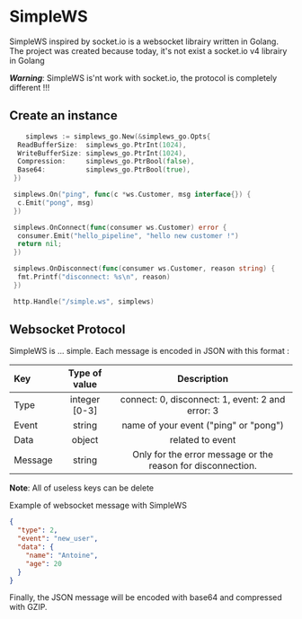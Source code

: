 # SimpleWS

SimpleWS inspired by socket.io is a websocket librairy written in Golang. The project was created because today, it's not exist a socket.io v4 librairy in Golang

**_Warning_**: SimpleWS is'nt work with socket.io, the protocol is completely different !!!

## Create an instance

```go
    simplews := simplews_go.New(&simplews_go.Opts{
  ReadBufferSize:  simplews_go.PtrInt(1024),
  WriteBufferSize: simplews_go.PtrInt(1024),
  Compression:     simplews_go.PtrBool(false),
  Base64:          simplews_go.PtrBool(true),
 })

 simplews.On("ping", func(c *ws.Customer, msg interface{}) {
  c.Emit("pong", msg)
 })

 simplews.OnConnect(func(consumer ws.Customer) error {
  consumer.Emit("hello_pipeline", "hello new customer !")
  return nil;
 })

 simplews.OnDisconnect(func(consumer ws.Customer, reason string) {
  fmt.Printf("disconnect: %s\n", reason)
 })

 http.Handle("/simple.ws", simplews)
```

## Websocket Protocol

SimpleWS is ... simple. Each message is encoded in JSON with this format :

| Key     | Type of value |                         Description                         |
| :------ | :-----------: | :---------------------------------------------------------: |
| Type    | integer [0-3] |      connect: 0, disconnect: 1, event: 2 and error: 3       |
| Event   |    string     |            name of your event ("ping" or "pong")            |
| Data    |    object     |                      related to event                       |
| Message |    string     | Only for the error message or the reason for disconnection. |

**Note**: All of useless keys can be delete

Example of websocket message with SimpleWS

```json
{
  "type": 2,
  "event": "new_user",
  "data": {
    "name": "Antoine",
    "age": 20
  }
}
```

Finally, the JSON message will be encoded with base64 and compressed with GZIP.
